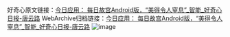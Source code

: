 好奇心原文链接：[今日应用： 每日故宫Android版，“美得令人窒息”_智能_好奇心日报-唐云路](https://www.qdaily.com/articles/8494.html)
WebArchive归档链接：[今日应用： 每日故宫Android版，“美得令人窒息”_智能_好奇心日报-唐云路](http://web.archive.org/web/20170612062302/http://www.qdaily.com:80/articles/8494.html)
![image](http://ww3.sinaimg.cn/large/007d5XDply1g3vdbs5m44j30u048h7wh)